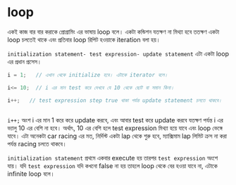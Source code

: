 # loop

একই কাজ বার বার করাকে প্রোগ্রামিং এর ভাষায় loop বলে। একটা কন্ডিশন যতক্ষণ না মিথ্যা হবে ততক্ষণ একটা loop চলতেই থাকে এবং প্রতিবার loop রিপিট হওয়াকে iteration বলা হয়।  &#x20;

&#x20;`initialization statement- test expression- update statement` এটা একটা loop এর প্রধান প্রসেস।&#x20;

```c
i = 1;   // এখান থেকে initialize হবে। এটাকে iterator বলে।

i<= 10;  // i এর মান test করে দেখবে যে 10 থেকে ছোট বা সমান কিনা।

i++;   // test expression step true থাকা পর্যন্ত update statement চলতে থাকবে।
  
```

&#x20;`i++;` অংশ i এর মান 1 করে করে update করবে, এবং আবার test করে update করবে যতক্ষণ পর্যন্ত i এর ভ্যালু 10 এর বেশি না হবে। অর্থাৎ, 10 এর বেশি হলে test expression মিথ্যা হয়ে যাবে এবং loop ভেঙ্গে যাবে। এটা অনেকটা car racing এর মত, নির্দিস্ট একটা lap থেকে শুরু হবে,  ম্যাক্সিমাম lap লিমিট ক্রস না করা পর্যন্ত racing চলতে থাকবে।

`initialization statement` প্রথমে একবার execute হয় তারপর `test expression` অংশে যায়। যদি `test expression` যদি কখনো false না হয় তাহলে  loop থেকে বের হওয়া যাবে না, এটাকে infinite loop বলে।
